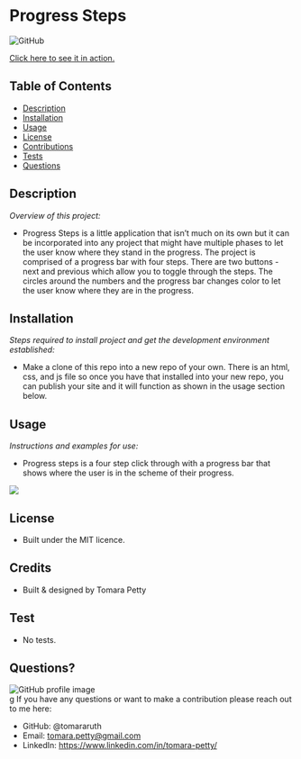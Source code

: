 # Progress Steps
  
![GitHub](https://img.shields.io/badge/license-MIT-green)

<a href="undefined">Click here to see it in action.</a>

## Table of Contents
* [Description](#description)
* [Installation](#installation)
* [Usage](#usage)
* [License](#license)
* [Contributions](#contributions)
* [Tests](#tests)
* [Questions](#questions)

## Description 
*Overview of this project:* 
* Progress Steps is a little application that isn’t much on its own but it can be incorporated into any project that might have multiple phases to let the user know where they stand in the progress. The project is comprised of a progress bar with four steps. There are two buttons - next and previous which allow you to toggle through the steps. The circles around the numbers and the progress bar changes color to let the user know where they are in the progress.

## Installation
*Steps required to install project and get the development environment established:*
* Make a clone of this repo into a new repo of your own. There is an html, css, and js file so once you have that installed into your new repo, you can publish your site and it will function as shown in the usage section below. 

## Usage
*Instructions and examples for use:* 
* Progress steps is a four step click through with a progress bar that shows where the user is in the scheme of their progress. 

<img src="Example/progress-steps.gif">

## License 
* Built under the MIT licence.

## Credits
* Built & designed by Tomara Petty

## Test
* No tests.

## Questions?
<img src="https://avatars0.githubusercontent.com/u/65513543?s=460&u=20bf726727263d5c2cb42b357ae261aff2a38e6e&v=4" alt="GitHub profile image">
<br>g
If you have any questions or want to make a contribution please reach out to me here: 

* GitHub: @tomararuth 
* Email: tomara.petty@gmail.com
* LinkedIn: https://www.linkedin.com/in/tomara-petty/
